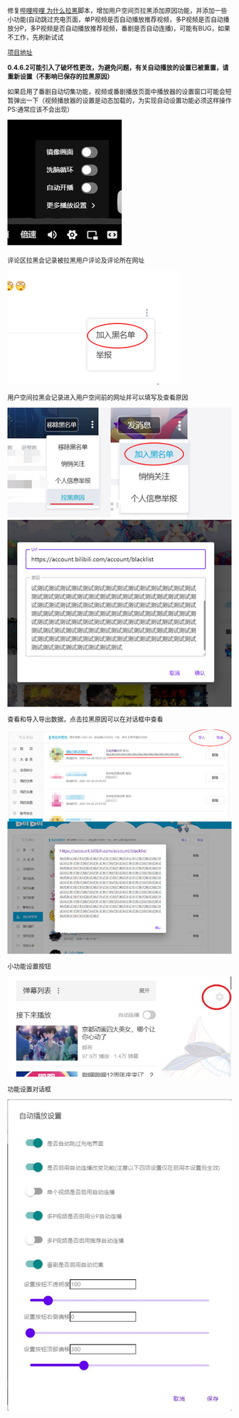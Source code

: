修复[哔哩哔哩 为什么拉黑](https://greasyfork.org/zh-CN/scripts/31615-bilibili-why-blocked)脚本，增加用户空间页拉黑添加原因功能，并添加一些小功能(自动跳过充电页面，单P视频是否自动播放推荐视频，多P视频是否自动播放分P，多P视频是否自动播放推荐视频，番剧是否自动连播)，可能有BUG，如果不工作，先刷新试试

[项目地址](https://github.com/MrSTOP/BilibiliSmallTools)

**0.4.6.2可能引入了破坏性更改，为避免问题，有关自动播放的设置已被重置，请重新设置（不影响已保存的拉黑原因）**

如果启用了番剧自动切集功能，视频或番剧播放页面中播放器的设置窗口可能会短暂弹出一下（视频播放器的设置是动态加载的，为实现自动设置功能必须这样操作 PS:通常应该不会出现）

![播放器设置窗口示意图](./VideoSetting.jpg)

评论区拉黑会记录被拉黑用户评论及评论所在网址

![评论区拉黑示意图](./CommentBlock.png)


用户空间拉黑会记录进入用户空间前的网址并可以填写及查看原因

![用户空间拉黑示意图](./SpaceBlock.jpg)


查看和导入导出数据，点击拉黑原因可以在对话框中查看

![黑名单管理示意图](./BlockManage.jpg)

小功能设置按钮

![设置按钮示意图](./SettingDialogButton.jpg)

功能设置对话框

![功能设置对话框示意图](./SettingDialog.jpg)
